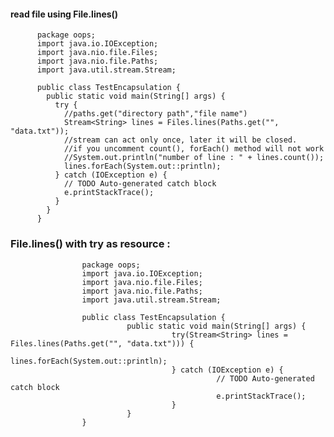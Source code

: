 #### read file using File.lines()

          package oops;
          import java.io.IOException;
          import java.nio.file.Files;
          import java.nio.file.Paths;
          import java.util.stream.Stream;

          public class TestEncapsulation {
            public static void main(String[] args) {
              try {
                //paths.get("directory path","file name")
                Stream<String> lines = Files.lines(Paths.get("", "data.txt"));
                //stream can act only once, later it will be closed. 
                //if you uncomment count(), forEach() method will not work
                //System.out.println("number of line : " + lines.count());
                lines.forEach(System.out::println);
              } catch (IOException e) {
                // TODO Auto-generated catch block
                e.printStackTrace();
              }
            }
          }


### File.lines() with try as resource : 


                    package oops;
                    import java.io.IOException;
                    import java.nio.file.Files;
                    import java.nio.file.Paths;
                    import java.util.stream.Stream;

                    public class TestEncapsulation {
                              public static void main(String[] args) {
                                        try(Stream<String> lines = Files.lines(Paths.get("", "data.txt"))) {
                                                  lines.forEach(System.out::println);
                                        } catch (IOException e) {
                                                  // TODO Auto-generated catch block
                                                  e.printStackTrace();
                                        }
                              }
                    }
